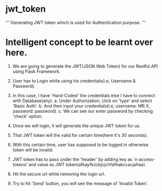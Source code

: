 # jwt_token
''' Generating JWT token which is used for Authentication purpose. '''

# Intelligent concept to be learnt over here.

1. We are going to generate the JWT(JSON Web Token) for our Restful API using Flask Framework.
2. User has to Login while using his credentials(i.e, Username & Password).
3. In this case, I have 'Hard-Coded' the credentials else I have to connect with Database(any).
   a. Under Authorization, click on 'type' and select 'Basic Auth'.
   b. And then input your credentials(i.e, username: MR.X, password: password).
   c. We can see our enter password by checking 'check' option.

4. Once we will login, it will generate the unique JWT token for us.
5. That JWT token will the valid for certain time(here it's 30 seconds).

6. With this certain time, user has supposed to be logged in otherwise token will be invalid.
7. JWT token has to pass under the 'header' by adding key as 'x-access-tokens' and 
   value as JWT token(afkayfkzcbjcjchfafhakccacjahaa).
   
8. Hit the secure url while removing the login url.
9. Try to hit 'Send' button, you will see the message of 'Invalid Token'.